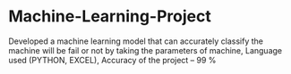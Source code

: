 # Machine-Learning-Project
Developed a machine learning model that can accurately classify the machine will be fail or not by taking the parameters of machine, Language used (PYTHON, EXCEL), Accuracy of the project – 99 %

